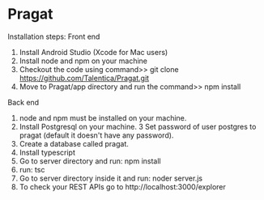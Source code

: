 # Pragat
Installation steps:
Front end
1. Install Android Studio (Xcode for Mac users)
2. Install node and npm on your machine
3. Checkout the code using command>> git clone https://github.com/Talentica/Pragat.git
4. Move to Pragat/app directory and run the command>> npm install

Back end
1. node and npm must be installed on your machine.
2. Install Postgresql on your machine. 
3 Set password of user postgres to pragat (default it doesn't have any password).
4. Create a database called pragat.
5. Install typescript
6. Go to server directory and run: npm install
7. run: tsc
8. Go to server directory inside it and run: noder server.js
9. To check your REST APIs go to http://localhost:3000/explorer

